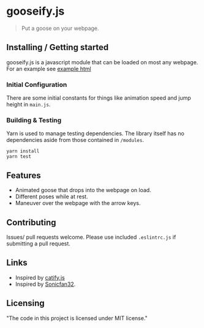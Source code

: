 # gooseify.js

> Put a goose on your webpage.

## Installing / Getting started

gooseify.js is a javascript module that can be loaded on most any webpage. For an example see
[example html](https://github.com/user/repo/blob/branch/other_file.md)

### Initial Configuration

There are some initial constants for things like animation speed and jump height in
`main.js`.

### Building & Testing

Yarn is used to manage testing dependencies. The library itself has no dependencies aside from those
contained in `/modules`.

```shell
yarn install
yarn test
```

## Features

- Animated goose that drops into the webpage on load.
- Different poses while at rest.
- Maneuver over the webpage with the arrow keys.

## Contributing

Issues/ pull requests welcome. Please use included `.eslintrc.js` if submitting a pull request.

## Links

- Inspired by [catify.js](https://github.com/yobert/catify)
- Inspired by [Sonicfan32](https://www.spriters-resource.com/custom_edited/untitledgoosegamecustoms/sheet/121990/).

## Licensing

"The code in this project is licensed under MIT license."

